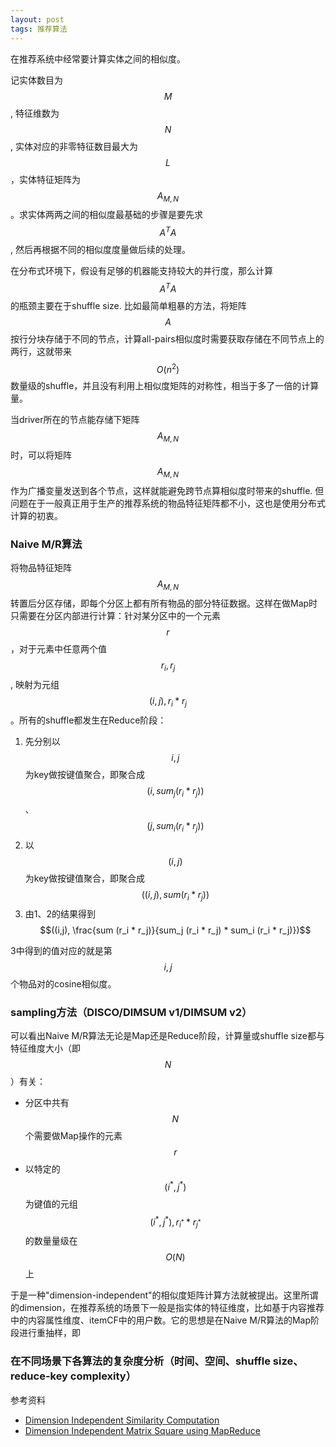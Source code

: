 ```yaml
---
layout: post
tags: 推荐算法
---
```


在推荐系统中经常要计算实体之间的相似度。

记实体数目为$$M$$, 特征维数为$$N$$, 实体对应的非零特征数目最大为$$L$$，实体特征矩阵为$$A_{M,N}$$。求实体两两之间的相似度最基础的步骤是要先求$$A^TA$$, 然后再根据不同的相似度度量做后续的处理。

在分布式环境下，假设有足够的机器能支持较大的并行度，那么计算$$A^TA$$的瓶颈主要在于shuffle size. 比如最简单粗暴的方法，将矩阵$$A$$按行分块存储于不同的节点，计算all-pairs相似度时需要获取存储在不同节点上的两行，这就带来$$O(n^2)$$数量级的shuffle，并且没有利用上相似度矩阵的对称性，相当于多了一倍的计算量。

当driver所在的节点能存储下矩阵$$A_{M,N}$$时，可以将矩阵$$A_{M,N}$$作为广播变量发送到各个节点，这样就能避免跨节点算相似度时带来的shuffle. 但问题在于一般真正用于生产的推荐系统的物品特征矩阵都不小，这也是使用分布式计算的初衷。

### Naive M/R算法
将物品特征矩阵$$A_{M,N}$$转置后分区存储，即每个分区上都有所有物品的部分特征数据。这样在做Map时只需要在分区内部进行计算：针对某分区中的一个元素$$r$$，对于元素中任意两个值$$r_i, r_j$$, 映射为元组$$(i,j), r_i * r_j$$。所有的shuffle都发生在Reduce阶段：

1. 先分别以$$i, j$$为key做按键值聚合，即聚合成$$(i, sum_j (r_i * r_j))$$、$$(j, sum_i (r_i * r_j))$$
2. 以$$(i,j)$$为key做按键值聚合，即聚合成$$((i, j), sum (r_i * r_j))$$
3. 由1、2的结果得到$$((i,j), \frac{sum (r_i * r_j)}{sum_j (r_i * r_j) * sum_i (r_i * r_j)})$$

3中得到的值对应的就是第$$i, j$$个物品对的cosine相似度。

### sampling方法（DISCO/DIMSUM v1/DIMSUM v2）
可以看出Naive M/R算法无论是Map还是Reduce阶段，计算量或shuffle size都与特征维度大小（即$$N$$）有关：

- 分区中共有$$N$$个需要做Map操作的元素$$r$$
- 以特定的$$(i^*, j^*)$$为键值的元组$$(i^*, j^*), r_{i^*} * r_{j^*}$$的数量量级在$$O(N)$$上

于是一种"dimension-independent"的相似度矩阵计算方法就被提出。这里所谓的dimension，在推荐系统的场景下一般是指实体的特征维度，比如基于内容推荐中的内容属性维度、itemCF中的用户数。它的思想是在Naive M/R算法的Map阶段进行重抽样，即

### 在不同场景下各算法的复杂度分析（时间、空间、shuffle size、reduce-key complexity）

参考资料

- [Dimension Independent Similarity Computation](https://arxiv.org/pdf/1206.2082v4.pdf)
- [Dimension Independent Matrix Square using MapReduce](https://arxiv.org/pdf/1304.1467v4.pdf)
